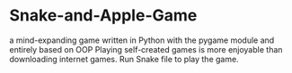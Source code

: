 # Snake-and-Apple-Game
a mind-expanding game written in Python with the pygame module and entirely based on OOP Playing self-created games is more enjoyable than downloading internet games.
Run Snake file to play the game.
